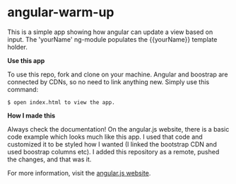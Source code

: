 # angular-warm-up

This is a simple app showing how angular can update a view based on input. The 'yourName' ng-module populates the {{yourName}} template holder. 

**Use this app**

To use this repo, fork and clone on your machine. Angular and boostrap are connected by CDNs, so no need to link anything new. Simply use this command:

<pre><code>$ open index.html to view the app.
</code></pre>

**How I made this**

Always check the documentation! On the angular.js website, there is a basic code example which looks much like this app. I used that code and customized it to be styled how I wanted (I linked the bootstrap CDN and used boostrap columns etc). I added this repository as a remote, pushed the changes, and that was it.



For more information, visit the [angular.js website](https://angularjs.org/).
